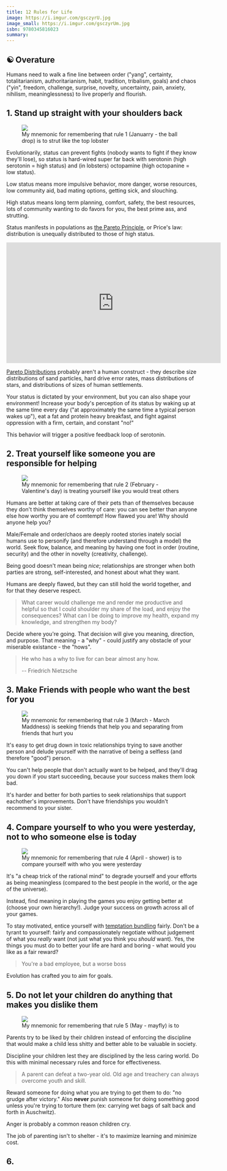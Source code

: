 ```yaml
---
title: 12 Rules for Life
image: https://i.imgur.com/gsczyrU.jpg
image_small: https://i.imgur.com/gsczyrUm.jpg
isbn: 9780345816023
summary:
---
```


## ☯️ Overature

Humans need to walk a fine line between order ("yang", certainty, totalitarianism, authoritarianism, habit, tradition, tribalism, goals) and chaos ("yin", freedom, challenge, surprise, novelty, uncertainty, pain, anxiety, nihilism, meaninglessness) to live properly and flourish.

## 1. Stand up straight with your shoulders back

<figure class="right"><img src="https://i.imgur.com/SUmMzWE.jpg" /><figcaption>My mnemonic for remembering that rule 1 (Januarry - the ball drop) is to strut like the top lobster</figcaption></figure>

Evolutionarily, status can prevent fights (nobody wants to fight if they know they'll lose), so status is hard-wired super far back with serotonin (high serotonin = high status) and (in lobsters) octopamine (high octopanine = low status).

Low status means more impulsive behavior, more danger, worse resources, low community aid, bad mating options, getting sick, and slouching.

High status means long term planning, comfort, safety, the best resources, lots of community wanting to do favors for you, the best prime ass, and strutting.

Status manifests in populations as [the Pareto Principle](https://en.wikipedia.org/wiki/Pareto_principle), or Price's law: distribution is unequally distributed to those of high status.

<iframe width="560" height="315" src="https://www.youtube.com/embed/10dtcsjOlyk" frameborder="0" allow="autoplay; encrypted-media" allowfullscreen></iframe>

[Pareto Distributions](https://en.wikipedia.org/wiki/Pareto_distribution#Applications) probably aren't a human construct - they describe size distributions of sand particles, hard drive error rates, mass distributions of stars, and distributions of sizes of human settlements.

Your status is dictated by your environment, but you can also shape your environment! Increase your body's perception of its status by waking up at the same time every day ("at approximately the same time a typical person wakes up"), eat a fat and protein heavy breakfast, and fight against oppression with a firm, certain, and constant "no!"

This behavior will trigger a positive feedback loop of serotonin.

## 2. Treat yourself like someone you are responsible for helping

<figure class="left"><img src="https://i.imgur.com/HCRIsCg.jpg" /><figcaption>My mnemonic for remembering that rule 2 (February - Valentine's day) is treating yourself like you would treat others</figcaption></figure>

Humans are better at taking care of their pets than of themselves because they don't think themselves worthy of care: you can see better than anyone else how worthy you are of comtempt! How flawed you are! Why should anyone help you?

Male/Female and order/chaos are deeply rooted stories inately social humans use to personify (and therefore understand through a model) the world. Seek flow, balance, and meaning by having one foot in order (routine, security) and the other in novelty (creativity, challenge).

Being good doesn't mean being *nice*; relationships are stronger when both parties are strong, self-interested, and honest about what they want.

Humans are deeply flawed, but they can still hold the world together, and for that they deserve respect.

> What career would challenge me and render me productive and helpful so that I could shoulder my share of the load, and enjoy the consequences? What can I be doing to improve my health, expand my knowledge, and strengthen my body?

Decide where you're going. That decision will give you meaning, direction, and purpose. That meaning - a "why" - could justify any obstacle of your miserable existance - the "hows".

> He who has a why to live for can bear almost any how.
>
> -- Friedrich Nietzsche

## 3. Make Friends with people who want the best for you

<figure class="right"><img src="https://i.imgur.com/YPbRtSC.jpg" /><figcaption>My mnemonic for remembering that rule 3 (March - March Maddness) is seeking friends that help you and separating from friends that hurt you</figcaption></figure>

It's easy to get drug down in toxic relationships trying to save another person and delude yourself with the narrative of being a selfless (and therefore "good") person.

You can't help people that don't actually want to be helped, and they'll drag you down if you start succeeding, because your success makes them look bad.

It's harder and better for both parties to seek relationships that support eachother's improvements. Don't have friendships you wouldn't recommend to your sister.

## 4. Compare yourself to who you were yesterday, not to who someone else is today

<figure class="left"><img src="https://i.imgur.com/bVFleZP.jpg" /><figcaption>My mnemonic for remembering that rule 4 (April - shower) is to compare yourself with who you were yesterday</figcaption></figure>

It's "a cheap trick of the rational mind" to degrade yourself and your efforts as being meaningless (compared to the best people in the world, or the age of the universe).

Instead, find meaning in playing the games you enjoy getting better at (choose your own hierarchy!). Judge your success on growth across all of your games.

To stay motivated, entice yourself with [temptation bundling](https://jamesclear.com/temptation-bundling) fairly. Don't be a tyrant to yourself: fairly and compassionately negotiate without judgement of what you *really* want (not just what you think you *should* want). Yes, the things you must do to better your life are hard and boring - what would you like as a fair reward?

> You're a bad employee, but a worse boss

Evolution has crafted you to aim for goals.

## 5. Do not let your children do anything that makes you dislike them

<figure class="right"><img src="https://i.imgur.com/o79XElR.jpg" /><figcaption>My mnemonic for remembering that rule 5 (May - mayfly) is to </figcaption></figure>

Parents try to be liked by their children instead of enforcing the discipline that would make a child less shitty and better able to be valuable in society.

Discipline your children lest they are disciplined by the less caring world. Do this with minimal necessary rules and force for effectiveness.

> A parent can defeat a two-year old. Old age and treachery can always overcome youth and skill.

Reward someone for doing what you are trying to get them to do: "no grudge after victory." Also **never** punish someone for doing something good unless you're trying to torture them (ex: carrying wet bags of salt back and forth in Auschwitz).

Anger is probably a common reason children cry.

The job of parenting isn't to shelter - it's to maximize learning and minimize cost.

## 6.
